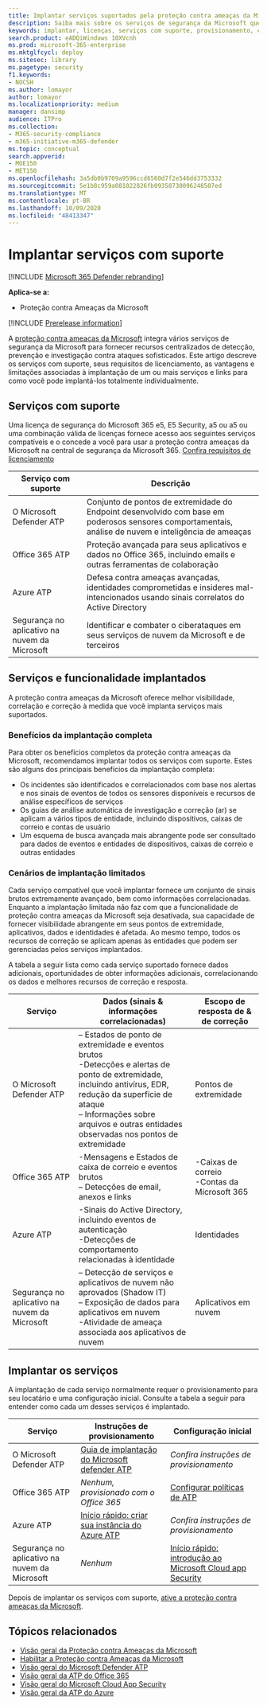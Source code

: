 ```yaml
---
title: Implantar serviços suportados pela proteção contra ameaças da Microsoft
description: Saiba mais sobre os serviços de segurança da Microsoft que podem ser integrados pela proteção contra ameaças da Microsoft, seus requisitos de licenciamento e procedimentos de implantação
keywords: implantar, licenças, serviços com suporte, provisionamento, configuração proteção contra ameaças da Microsoft, M365, elegibilidade da licença, Microsoft defender ATP, MDATP, Office 365 ATP, Azure ATP, Microsoft Cloud app Security, MCAS, proteção avançada contra ameaças, e5, a5, EMS
search.product: eADQiWindows 10XVcnh
ms.prod: microsoft-365-enterprise
ms.mktglfcycl: deploy
ms.sitesec: library
ms.pagetype: security
f1.keywords:
- NOCSH
ms.author: lomayor
author: lomayor
ms.localizationpriority: medium
manager: dansimp
audience: ITPro
ms.collection:
- M365-security-compliance
- m365-initiative-m365-defender
ms.topic: conceptual
search.appverid:
- MOE150
- MET150
ms.openlocfilehash: 3a5db0b9709a9596ccd6560d7f2e546dd3753332
ms.sourcegitcommit: 5e1b8c959a081022826fb09358730096248507ed
ms.translationtype: MT
ms.contentlocale: pt-BR
ms.lasthandoff: 10/09/2020
ms.locfileid: "48413347"
---
```

# <a name="deploy-supported-services"></a>Implantar serviços com suporte

[!INCLUDE [Microsoft 365 Defender rebranding](../includes/microsoft-defender.md)]


**Aplica-se a:**
- Proteção contra Ameaças da Microsoft

[!INCLUDE [Prerelease information](../includes/prerelease.md)]

A [proteção contra ameaças da Microsoft](microsoft-threat-protection.md) integra vários serviços de segurança da Microsoft para fornecer recursos centralizados de detecção, prevenção e investigação contra ataques sofisticados. Este artigo descreve os serviços com suporte, seus requisitos de licenciamento, as vantagens e limitações associadas à implantação de um ou mais serviços e links para como você pode implantá-los totalmente individualmente.

## <a name="supported-services"></a>Serviços com suporte
Uma licença de segurança do Microsoft 365 e5, E5 Security, a5 ou a5 ou uma combinação válida de licenças fornece acesso aos seguintes serviços compatíveis e o concede a você para usar a proteção contra ameaças da Microsoft na central de segurança da Microsoft 365. [Confira requisitos de licenciamento](prerequisites.md#licensing-requirements)

| Serviço com suporte | Descrição |
| ------ | ------ |
| O Microsoft Defender ATP | Conjunto de pontos de extremidade do Endpoint desenvolvido com base em poderosos sensores comportamentais, análise de nuvem e inteligência de ameaças |
| Office 365 ATP | Proteção avançada para seus aplicativos e dados no Office 365, incluindo emails e outras ferramentas de colaboração |
| Azure ATP | Defesa contra ameaças avançadas, identidades comprometidas e insideres mal-intencionados usando sinais correlatos do Active Directory |
| Segurança no aplicativo na nuvem da Microsoft | Identificar e combater o ciberataques em seus serviços de nuvem da Microsoft e de terceiros |

## <a name="deployed-services-and-functionality"></a>Serviços e funcionalidade implantados
A proteção contra ameaças da Microsoft oferece melhor visibilidade, correlação e correção à medida que você implanta serviços mais suportados.

### <a name="benefits-of-full-deployment"></a>Benefícios da implantação completa
Para obter os benefícios completos da proteção contra ameaças da Microsoft, recomendamos implantar todos os serviços com suporte. Estes são alguns dos principais benefícios da implantação completa:
- Os incidentes são identificados e correlacionados com base nos alertas e nos sinais de eventos de todos os sensores disponíveis e recursos de análise específicos de serviços
- Os guias de análise automática de investigação e correção (ar) se aplicam a vários tipos de entidade, incluindo dispositivos, caixas de correio e contas de usuário
- Um esquema de busca avançada mais abrangente pode ser consultado para dados de eventos e entidades de dispositivos, caixas de correio e outras entidades

### <a name="limited-deployment-scenarios"></a>Cenários de implantação limitados
Cada serviço compatível que você implantar fornece um conjunto de sinais brutos extremamente avançado, bem como informações correlacionadas. Enquanto a implantação limitada não faz com que a funcionalidade de proteção contra ameaças da Microsoft seja desativada, sua capacidade de fornecer visibilidade abrangente em seus pontos de extremidade, aplicativos, dados e identidades é afetada. Ao mesmo tempo, todos os recursos de correção se aplicam apenas às entidades que podem ser gerenciadas pelos serviços implantados.

A tabela a seguir lista como cada serviço suportado fornece dados adicionais, oportunidades de obter informações adicionais, correlacionando os dados e melhores recursos de correção e resposta.

| Serviço | Dados (sinais & informações correlacionadas) | Escopo de resposta de & de correção |
| ------ | ------ | ------ |
| O Microsoft Defender ATP | – Estados de ponto de extremidade e eventos brutos<br />-Detecções e alertas de ponto de extremidade, incluindo antivírus, EDR, redução da superfície de ataque<br />– Informações sobre arquivos e outras entidades observadas nos pontos de extremidade | Pontos de extremidade |
| Office 365 ATP | -Mensagens e Estados de caixa de correio e eventos brutos<br />– Detecções de email, anexos e links | -Caixas de correio<br />-Contas da Microsoft 365 |
| Azure ATP | -Sinais do Active Directory, incluindo eventos de autenticação<br />-Detecções de comportamento relacionadas à identidade | Identidades |
| Segurança no aplicativo na nuvem da Microsoft | – Detecção de serviços e aplicativos de nuvem não aprovados (Shadow IT)<br />– Exposição de dados para aplicativos em nuvem<br />-Atividade de ameaça associada aos aplicativos de nuvem | Aplicativos em nuvem |

## <a name="deploy-the-services"></a>Implantar os serviços
A implantação de cada serviço normalmente requer o provisionamento para seu locatário e uma configuração inicial. Consulte a tabela a seguir para entender como cada um desses serviços é implantado.

| Serviço | Instruções de provisionamento | Configuração inicial |
| ------ | ------ | ------ |
| O Microsoft Defender ATP | [Guia de implantação do Microsoft defender ATP](https://docs.microsoft.com/windows/security/threat-protection/microsoft-defender-atp/deployment-phases) | *Confira instruções de provisionamento* |
| Office 365 ATP | *Nenhum, provisionado com o Office 365* | [Configurar políticas de ATP](https://docs.microsoft.com/microsoft-365/security/office-365-security/office-365-atp#configure-atp-policies) |
| Azure ATP | [Início rápido: criar sua instância do Azure ATP](https://docs.microsoft.com/azure-advanced-threat-protection/install-atp-step1) | *Confira instruções de provisionamento* |
| Segurança no aplicativo na nuvem da Microsoft | *Nenhum* | [Início rápido: introdução ao Microsoft Cloud app Security](https://docs.microsoft.com/cloud-app-security/getting-started-with-cloud-app-security) |

Depois de implantar os serviços com suporte, [ative a proteção contra ameaças da Microsoft](mtp-enable.md).

## <a name="related-topics"></a>Tópicos relacionados

- [Visão geral da Proteção contra Ameaças da Microsoft](microsoft-threat-protection.md)
- [Habilitar a Proteção contra Ameaças da Microsoft](mtp-enable.md)
- [Visão geral do Microsoft Defender ATP](https://docs.microsoft.com/windows/security/threat-protection/microsoft-defender-atp/microsoft-defender-advanced-threat-protection)
- [Visão geral da ATP do Office 365](../office-365-security/office-365-atp.md)
- [Visão geral do Microsoft Cloud App Security](https://docs.microsoft.com/cloud-app-security/what-is-cloud-app-security)
- [Visão geral da ATP do Azure](https://docs.microsoft.com/azure-advanced-threat-protection/what-is-atp)
